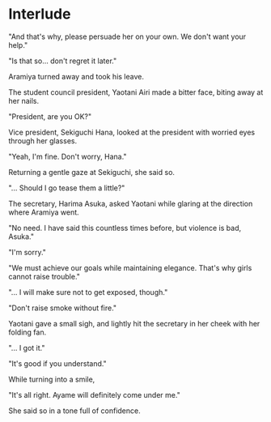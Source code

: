 # Interlude

"And that's why, please persuade her on your own.
We don't want your help."

"Is that so... don't regret it later."

Aramiya turned away and took his leave.

The student council president, Yaotani Airi made a bitter face, biting away at her nails.

"President, are you OK?"

Vice president, Sekiguchi Hana, looked at the president with worried eyes through her glasses.

"Yeah, I'm fine.
Don't worry, Hana."

Returning a gentle gaze at Sekiguchi, she said so.

"... Should I go tease them a little?"

The secretary, Harima Asuka, asked Yaotani while glaring at the direction where Aramiya went.

"No need. I have said this countless times before, but violence is bad, Asuka."

"I'm sorry."

"We must achieve our goals while maintaining elegance.
That's why girls cannot raise trouble."

"... I will make sure not to get exposed, though."

"Don't raise smoke without fire."

Yaotani gave a small sigh, and lightly hit the secretary in her cheek with her folding fan.

"... I got it."

"It's good if you understand."

While turning into a smile,

"It's all right.
Ayame will definitely come under me."

She said so in a tone full of confidence.